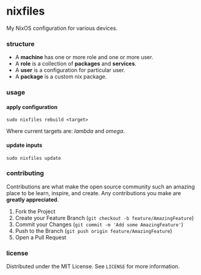 # nixfiles

My NixOS configuration for various devices.

### structure

* A **machine** has one or more role and one or more user.
* A **role** is a collection of **packages** and **services**.
* A **user** is a configuration for particular user.
* A **package** is a custom nix package.

### usage

#### apply configuration

```
sudo nixfiles rebuild <target>
```

Where current targets are: *lambda* and *omega*.

#### update inputs

```
sudo nixfiles update
```

### contributing

Contributions are what make the open source community such an amazing place to be learn, inspire, and create. Any contributions you make are **greatly appreciated**.

1. Fork the Project
2. Create your Feature Branch (`git checkout -b feature/AmazingFeature`)
3. Commit your Changes (`git commit -m 'Add some AmazingFeature'`)
4. Push to the Branch (`git push origin feature/AmazingFeature`)
5. Open a Pull Request

### license

Distributed under the MIT License. See `LICENSE` for more information.
